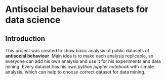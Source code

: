 # Antisocial behaviour datasets for data science

## Introduction
This project was created to show basic analysis of public datasets of **antisocial behaviour**. Main idea is to make each analysis replicable, so everyone can add his own analysis and use it for his experiments and data mining. Every dataset has his own *python jupyter notebook* with simple analysis, which can help to choose correct dataset for data mining.